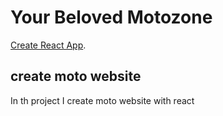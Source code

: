 # Your Beloved Motozone

[Create React App](https://github.com/facebook/create-react-app).

## create moto website

In th project I create moto website with react

